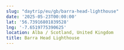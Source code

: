 ```yaml
---
slug: "daytrip/eu/gb/barra-head-lighthouse"
date: '2025-05-23T00:00:00'
lat: '56.73916801839528'
lng: '-7.6519775390625'
location: Alba / Scotland, United Kingdom
title: Barra Head Lighthouse
---
```



